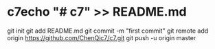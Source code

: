 # c7echo "# c7" >> README.md
git init
git add README.md
git commit -m "first commit"
git remote add origin https://github.com/ChenQic7/c7.git
git push -u origin master
